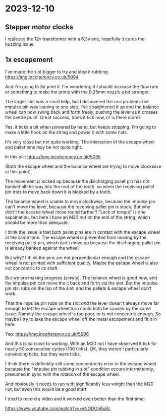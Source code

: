 # 2023-12-10

## Stepper motor clocks

I replaced the 12v transformer with a 6.3v one, hopefully it cures the buzzing issue.

## 1x escapement

I've made the slot bigger to try and stop it rubbing: https://img.incoherency.co.uk/5094

And I'm going to 3d print it. I'm wondering if I should increase the flow rate or something to make
the prints with the 0.25mm nozzle a bit stronger.

The larger slot was a small help, but I discovered the real problem: the impulse pin was
leaning to one side. I've straightened it up and the balance wheel can now swing back
and forth freely, pushing the lever as it crosses the centre point. Great success,
does it tick now, or is there more?

Yes, it ticks a bit when powered by hand, but keeps stopping. I'm going to make a little hook on the string
and power it with some nuts.

It's very close but not quite working. The interaction of the escape wheel and pallet pins may be not quite
right.

In this pic: https://img.incoherency.co.uk/5095

(Both the escape wheel and the balance wheel are trying to move clockwise at this point).

The movement is locked up because the discharging pallet pin has not banked all the way into the root
of the tooth, so when the receiving pallet pin tries to move back down it is blocked by a tooth.

The balance wheel is unable to move clockwise, because the impulse pin can't move the lever, because
the receiving pallet pin is stuck. But why didn't the escape wheel move round further? "Lack of torque"
is one explanation, but here I have an M20 nut on the end of the string, which should be more than
adequate.

I think the issue is that both pallet pins are in contact with the escape wheel at the same time.
The escape wheel is prevented from moving by the receiving pallet pin, which can't move up because the discharging pallet
pin is already banked against the wheel.

But why? I think the pins are not perpendicular enough and the escape wheel is not printed with sufficient quality.
Maybe the escape wheel is also not concentric to its shaft.

But we are making progress (slowly). The balance wheel is good now, and the impulse pin can move the it back and forth
via the slot. But the impulse pin still rubs on the top of the slot, and the pallets & escape wheel don't work.

That the impulse pin rubs on the slot *and* the lever doesn't always move far enough to let the escape wheel turn could
both be caused by the same issue. Namely the escape wheel is too poor, or is not concentric enough. So maybe I try to
take the escape wheel off the metal escapement and fit it in here.

Yep: https://img.incoherency.co.uk/5096

And this is *so* close to working. With an M20 nut I have observed it tick for nearly 50 consecutive cycles
(100 ticks). OK, they weren't particularly convincing ticks, but they were ticks.

I think there is definitely still some concentricity error in the escape wheel because the "impulse pin
rubbing in slot" condition occurs intermittently, presumed in sync with the rotation of the escape wheel.

And obviously it needs to run with significantly less weight than the M20 nut, but even this would be a good start.

I tried to record a video and it worked even better than the first time:

https://www.youtube.com/watch?v=xvNODOp6uBc
